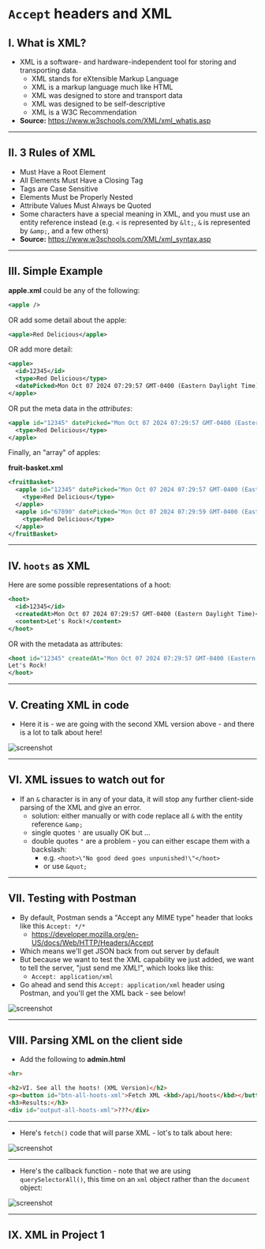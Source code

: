 # `Accept` headers and XML


## I. What is XML?
- XML is a software- and hardware-independent tool for storing and transporting data.
  - XML stands for eXtensible Markup Language
  - XML is a markup language much like HTML
  - XML was designed to store and transport data
  - XML was designed to be self-descriptive
  - XML is a W3C Recommendation
- **Source:** https://www.w3schools.com/XML/xml_whatis.asp

---

## II. 3 Rules of XML
- Must Have a Root Element
- All Elements Must Have a Closing Tag
- Tags are Case Sensitive
- Elements Must be Properly Nested
- Attribute Values Must Always be Quoted
- Some characters have a special meaning in XML, and you must use an entity reference instead (e.g. `<` is represented by `&lt;`, `&` is represented by `&amp;`, and a few others)
- **Source:** https://www.w3schools.com/XML/xml_syntax.asp

---

## III. Simple Example

**apple.xml** could be any of the following:

```xml
<apple />
```

OR add some detail about the apple:

```xml
<apple>Red Delicious</apple>
```

OR add more detail:

```xml
<apple>
  <id>12345</id>
  <type>Red Delicious</type>
  <datePicked>Mon Oct 07 2024 07:29:57 GMT-0400 (Eastern Daylight Time)</datePicked>
</apple>
```

OR put the meta data in the *attributes*:

```xml
<apple id="12345" datePicked="Mon Oct 07 2024 07:29:57 GMT-0400 (Eastern Daylight Time)">
  <type>Red Delicious</type>
</apple>
```

Finally, an "array" of apples:

**fruit-basket.xml**
```xml
<fruitBasket>
  <apple id="12345" datePicked="Mon Oct 07 2024 07:29:57 GMT-0400 (Eastern Daylight Time)">
    <type>Red Delicious</type>
  </apple>
  <apple id="67890" datePicked="Mon Oct 07 2024 07:29:59 GMT-0400 (Eastern Daylight Time)">
    <type>Red Delicious</type>
  </apple>
</fruitBasket>
```

---

## IV. `hoots` as XML

Here are some possible representations of a hoot:

```xml
<hoot>
  <id>12345</id>
  <createdAt>Mon Oct 07 2024 07:29:57 GMT-0400 (Eastern Daylight Time)</createdAt>
  <content>Let's Rock!</content>
</hoot>
```

OR with the metadata as attributes:

```xml
<hoot id="12345" createdAt="Mon Oct 07 2024 07:29:57 GMT-0400 (Eastern Daylight Time)">
Let's Rock!
</hoot>
```

---

## V. Creating XML in code

- Here it is - we are going with the second XML version above - and there is a lot to talk about here!

![screenshot](_images/p1-2.png)

---

## VI. XML issues to watch out for

- If an `&` character is in any of your data, it will stop any further client-side parsing of the XML and give an error.
  - solution: either manually or with code replace all `&` with the entity reference `&amp;`
  - single quotes `'` are usually OK but ...
  - double quotes `"` are a problem - you can either escape them with a backslash:
    -  e.g. `<hoot>\"No good deed goes unpunished!\"</hoot>`
    -  or use `&quot;`

  
---

## VII. Testing with Postman

- By default, Postman sends a "Accept any MIME type" header that looks like this `Accept: */*`
  - https://developer.mozilla.org/en-US/docs/Web/HTTP/Headers/Accept
- Which means we'll get JSON back from out server by default
- But because we want to test the XML capability we just added, we want to tell the server, "just send me XML!", which looks like this:
  - `Accept: application/xml`
- Go ahead and send this `Accept: application/xml` header using Postman, and you'll get the XML back - see below!

![screenshot](_images/p1-3.png)

---

## VIII. Parsing XML on the client side

- Add the following to **admin.html**

```html
<hr>

<h2>VI. See all the hoots! (XML Version)</h2>
<p><button id="btn-all-hoots-xml">Fetch XML <kbd>/api/hoots</kbd></button></p>
<h3>Results:</h3>
<div id="output-all-hoots-xml">???</div>
```

---

- Here's `fetch()` code that will parse XML - lot's to talk about here:

![screenshot](_images/p1-4.png)

---

- Here's the callback function - note that we are using `querySelectorAll()`, this time on an `xml` object rather than the `document` object:

![screenshot](_images/p1-5.png)

---

## IX. XML in Project 1

